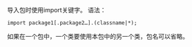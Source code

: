 导入包时使用import关键字。
语法：

    import package1[.package2…].(classname|*);
    
如果在一个包中，一个类要使用本包中的另一个类，包名可以省略。